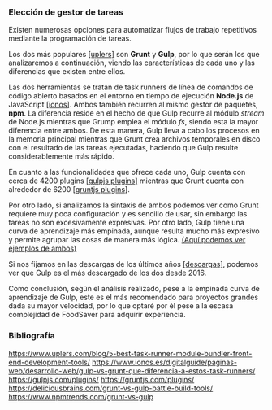 ### Elección de gestor de tareas

Existen numerosas opciones para automatizar flujos de trabajo repetitivos mediante la programación de tareas.

Los dos más populares [[uplers]](https://www.uplers.com/blog/5-best-task-runner-module-bundler-front-end-development-tools/) son **Grunt** y **Gulp**, por lo que serán los que analizaremos a continuación, viendo las características de cada uno y las diferencias que existen entre ellos.

Las dos herramientas se tratan de task runners de línea de comandos de código abierto basados en el entorno en tiempo de ejecución **Node.js** de JavaScript [[ionos]](https://www.ionos.es/digitalguide/paginas-web/desarrollo-web/gulp-vs-grunt-que-diferencia-a-estos-task-runners/).
Ambos también recurren al mismo gestor de paquetes, **npm**. La diferencia reside en el hecho de que Gulp recurre al módulo *stream* de Node.js mientras que Grump emplea el módulo *fs*, siendo esta la mayor diferencia entre ambos. De esta manera, Gulp lleva a cabo los procesos en la memoria principal mientras que Grunt crea archivos temporales en disco con el resultado de las tareas ejecutadas, haciendo que Gulp resulte considerablemente más rápido.

En cuanto a las funcionalidades que ofrece cada uno, Gulp cuenta con cerca de 4200 plugins [[gulpjs plugins]](https://gulpjs.com/plugins/) mientras que Grunt cuenta con alrededor de 6200 [[gruntjs plugins](https://gruntjs.com/plugins/)]. 

Por otro lado, si analizamos la sintaxis de ambos podemos ver como Grunt requiere muy poca configuración y es sencillo de usar, sin embargo las tareas no son excesivamente expresivas. Por otro lado, Gulp tiene una curva de aprendizaje más empinada, aunque resulta mucho más expresivo y permite agrupar las cosas de manera más lógica. [(Aquí podemos ver ejemplos de ambos)](https://deliciousbrains.com/grunt-vs-gulp-battle-build-tools/)

Si nos fijamos en las descargas de los últimos años [[descargas]](https://www.npmtrends.com/grunt-vs-gulp), podemos ver que Gulp es el más descargado de los dos desde 2016.

Como conclusión, según el análisis realizado, pese a la empinada curva de aprendizaje de Gulp, este es el más recomendado para proyectos grandes dada su mayor velocidad, por lo que optaré por él pese a la escasa complejidad de FoodSaver para adquirir experiencia. 

### Bibliografía

https://www.uplers.com/blog/5-best-task-runner-module-bundler-front-end-development-tools/
https://www.ionos.es/digitalguide/paginas-web/desarrollo-web/gulp-vs-grunt-que-diferencia-a-estos-task-runners/
https://gulpjs.com/plugins/
https://gruntjs.com/plugins/
https://deliciousbrains.com/grunt-vs-gulp-battle-build-tools/
https://www.npmtrends.com/grunt-vs-gulp